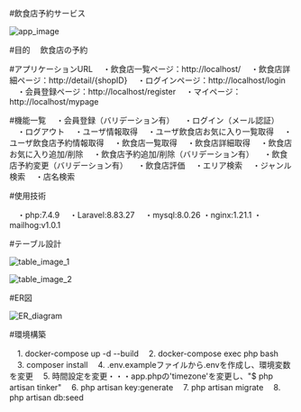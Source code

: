 #飲食店予約サービス

![app_image](https://github.com/user-attachments/assets/15de1682-367f-457e-b500-aacb35998894)


#目的
　飲食店の予約

#アプリケーションURL
　・飲食店一覧ページ：http://localhost/
　・飲食店詳細ページ：http://detail/{shopID}
　・ログインページ：http://localhost/login
　・会員登録ページ：http://localhost/register
　・マイページ：http://localhost/mypage

#機能一覧
　・会員登録（バリデーション有）
　・ログイン（メール認証）
　・ログアウト
　・ユーザ情報取得
　・ユーザ飲食店お気に入り一覧取得
　・ユーザ飲食店予約情報取得
　・飲食店一覧取得
　・飲食店詳細取得
　・飲食店お気に入り追加/削除
　・飲食店予約追加/削除（バリデーション有）
　・飲食店予約変更（バリデーション有）
　・飲食店評価
　・エリア検索
　・ジャンル検索
　・店名検索

#使用技術

　・php:7.4.9
　・Laravel:8.83.27
　・mysql:8.0.26
  ・nginx:1.21.1
  ・mailhog:v1.0.1

#テーブル設計

![table_image_1](https://github.com/user-attachments/assets/5bbf6c05-68ec-48b9-9474-db2f0ed7905d)

![table_image_2](https://github.com/user-attachments/assets/0bd90c45-0bac-4633-aac6-cd5f22cd8548)


#ER図

![ER_diagram](https://github.com/user-attachments/assets/ecd760b7-2d5c-4ee0-80c4-1f8cbb9da00a)


#環境構築

　1. docker-compose up -d --build
　2. docker-compose exec php bash
　3. composer install
　4. .env.exampleファイルから.envを作成し、環境変数を変更
　5. 時間設定を変更・・・app.phpの'timezone'を変更し、"$ php artisan tinker"
　6. php artisan key:generate
　7. php artisan migrate
　8. php artisan db:seed
